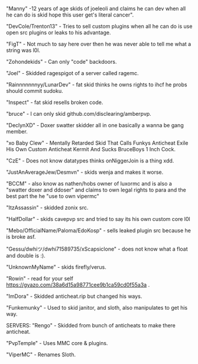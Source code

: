 "Manny" -12 years of age skids of joeleoli and claims he can dev when all he can do is skid hope this user get's literal cancer".

"DevCole/Trenton13" - Tries to sell custom plugins when all he can do is use open src plugins or leaks to his advantage.

"FigT" - Not much to say here over then he was never able to tell me what a string was l0l.

"Zohondekids" - Can only "code" backdoors.

"Joel" - Skidded ragespigot of a server called ragemc.

"Rainnnnnnnyy/LunarDev" - fat skid thinks he owns rights to ihcf he probs should commit sudoku.

"Inspect" - fat skid resells broken code.

"bruce" - I can only skid github.com/disclearing/amberpvp.

"DeclynXD" - Doxer swatter skidder all in one basically a wanna be gang member.

"xo Baby Clew" - Mentally Retarded Skid That Calls Funkys Anticheat Exile His Own Custom Anticheat Kermit And Sucks BruceBoys 1 Inch Cock.

"CzE" - Does not know datatypes thinks onNiggerJoin is a thing xdd.

"JustAnAverageJew/Desmvn" - skids wenja and makes it worse.

"BCCM" - also know as nathen/hobs owner of luxormc and is also a "swatter doxer and ddoser" and claims to own legal rights to para and the best part the he "use to own vipermc"

"ItzAssassin" - skidded zonix src.

"HalfDollar" - skids cavepvp src and tried to say its his own custom core l0l

"Mebo/OfficialName/Paloma/EdoKosp" - sells leaked plugin src because he is broke asf.

"Gessu/dwhiツ/dwhi71589735/xScapsiclone" - does not know what a float and double is :).

"UnknownMyName" - skids firefly/verus.

"Rowin" - read for your self https://gyazo.com/38a6d15a98771cee9b1ca59cd0f55a3a .

"ImDora" - Skidded anticheat.rip but changed his ways.

"Funkemunky" - Used to skid janitor, and sloth, also manipulates to get his way.

SERVERS:
"Rengo" - Skidded from bunch of anticheats to make there anticheat.

"PvpTemple" - Uses MMC core & plugins.

"ViperMC" - Renames Sloth.
